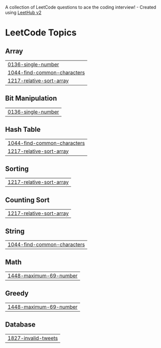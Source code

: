A collection of LeetCode questions to ace the coding interview! - Created using [LeetHub v2](https://github.com/arunbhardwaj/LeetHub-2.0)
<!---LeetCode Topics Start-->
# LeetCode Topics
## Array
|  |
| ------- |
| [0136-single-number](https://github.com/GuruNiranjan0606/Leetcode-Problems/tree/master/0136-single-number) |
| [1044-find-common-characters](https://github.com/GuruNiranjan0606/Leetcode-Problems/tree/master/1044-find-common-characters) |
| [1217-relative-sort-array](https://github.com/GuruNiranjan0606/Leetcode-Problems/tree/master/1217-relative-sort-array) |
## Bit Manipulation
|  |
| ------- |
| [0136-single-number](https://github.com/GuruNiranjan0606/Leetcode-Problems/tree/master/0136-single-number) |
## Hash Table
|  |
| ------- |
| [1044-find-common-characters](https://github.com/GuruNiranjan0606/Leetcode-Problems/tree/master/1044-find-common-characters) |
| [1217-relative-sort-array](https://github.com/GuruNiranjan0606/Leetcode-Problems/tree/master/1217-relative-sort-array) |
## Sorting
|  |
| ------- |
| [1217-relative-sort-array](https://github.com/GuruNiranjan0606/Leetcode-Problems/tree/master/1217-relative-sort-array) |
## Counting Sort
|  |
| ------- |
| [1217-relative-sort-array](https://github.com/GuruNiranjan0606/Leetcode-Problems/tree/master/1217-relative-sort-array) |
## String
|  |
| ------- |
| [1044-find-common-characters](https://github.com/GuruNiranjan0606/Leetcode-Problems/tree/master/1044-find-common-characters) |
## Math
|  |
| ------- |
| [1448-maximum-69-number](https://github.com/GuruNiranjan0606/Leetcode-Problems/tree/master/1448-maximum-69-number) |
## Greedy
|  |
| ------- |
| [1448-maximum-69-number](https://github.com/GuruNiranjan0606/Leetcode-Problems/tree/master/1448-maximum-69-number) |
## Database
|  |
| ------- |
| [1827-invalid-tweets](https://github.com/GuruNiranjan0606/Leetcode-Problems/tree/master/1827-invalid-tweets) |
<!---LeetCode Topics End-->